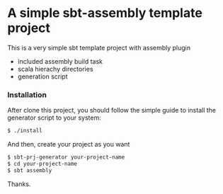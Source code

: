 # A simple sbt-assembly template project

This is a very simple sbt template project with assembly plugin

  - included assembly build task
  - scala hierachy directories
  - generation script

### Installation

After clone this project, you should follow the simple guide to install the generator script to your system:

```sh
$ ./install
```
And then, create your project as you want

```sh
$ sbt-prj-generator your-project-name
$ cd your-project-name
$ sbt assembly
```

Thanks.
